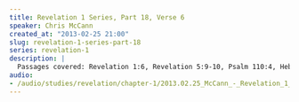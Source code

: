 ```yaml
--- 
title: Revelation 1 Series, Part 18, Verse 6
speaker: Chris McCann
created_at: "2013-02-25 21:00"
slug: revelation-1-series-part-18
series: revelation-1
description: |
  Passages covered: Revelation 1:6, Revelation 5:9-10, Psalm 110:4, Hebrews 3:1, 1 Peter 2:5, Hebrews 1:8.
audio: 
- /audio/studies/revelation/chapter-1/2013.02.25_McCann_-_Revelation_1_Series_Part_18.yaml
---
```

